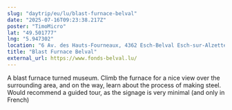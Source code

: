 ```yaml
---
slug: "daytrip/eu/lu/blast-furnace-belval"
date: "2025-07-16T09:23:38.217Z"
poster: "TimoMicro"
lat: "49.501777"
lng: "5.947302"
location: "6 Av. des Hauts-Fourneaux, 4362 Esch-Belval Esch-sur-Alzette, Luxembourg"
title: "Blast Furnace Belval"
external_url: https://www.fonds-belval.lu/
---
```

A blast furnace turned museum. Climb the furnace for a nice view over the surrounding area, and on the way, learn about the process of making steel. Would recommend a guided tour, as the signage is very minimal (and only in French)